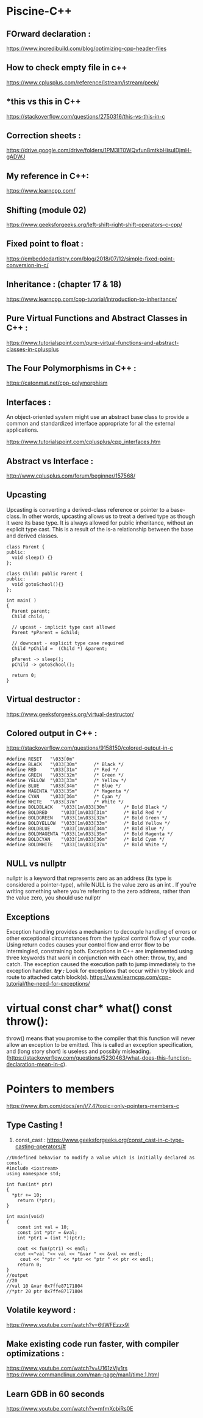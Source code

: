 # Piscine-C++

## FOrward declaration :
https://www.incredibuild.com/blog/optimizing-cpp-header-files
## How to check empty file in c++
https://www.cplusplus.com/reference/istream/istream/peek/
## *this vs this in C++
https://stackoverflow.com/questions/2750316/this-vs-this-in-c
## Correction sheets :
https://drive.google.com/drive/folders/1PM3IT0WQvfun8mtkbHisuIDjmH-gADWJ
## My reference in C++:
https://www.learncpp.com/
## Shifting (module 02)
https://www.geeksforgeeks.org/left-shift-right-shift-operators-c-cpp/
## Fixed point to float :
https://embeddedartistry.com/blog/2018/07/12/simple-fixed-point-conversion-in-c/

## Inheritance : (chapter 17 & 18)
https://www.learncpp.com/cpp-tutorial/introduction-to-inheritance/

## Pure Virtual Functions and Abstract Classes in C++ :
https://www.tutorialspoint.com/pure-virtual-functions-and-abstract-classes-in-cplusplus

## The Four Polymorphisms in C++ :
https://catonmat.net/cpp-polymorphism

## Interfaces :
  An object-oriented system might use an abstract base class to provide a common and standardized interface appropriate for all the external applications.
  
https://www.tutorialspoint.com/cplusplus/cpp_interfaces.htm

## Abstract vs Interface :
http://www.cplusplus.com/forum/beginner/157568/

## Upcasting
Upcasting is converting a derived-class reference or pointer to a base-class. In other words, upcasting allows us to treat a derived type as though it were its base type. It is always allowed for public inheritance, without an explicit type cast. This is a result of the is-a relationship between the base and derived classes.
```
class Parent {
public:
  void sleep() {}
};

class Child: public Parent {
public:
  void gotoSchool(){}
};

int main( ) 
{ 
  Parent parent;
  Child child;

  // upcast - implicit type cast allowed
  Parent *pParent = &child; 

  // downcast - explicit type case required 
  Child *pChild =  (Child *) &parent;

  pParent -> sleep();
  pChild -> gotoSchool();
    
  return 0; 
}
```
## Virtual destructor :
https://www.geeksforgeeks.org/virtual-destructor/

## Colored output in C++ :
https://stackoverflow.com/questions/9158150/colored-output-in-c
```
#define RESET   "\033[0m"
#define BLACK   "\033[30m"      /* Black */
#define RED     "\033[31m"      /* Red */
#define GREEN   "\033[32m"      /* Green */
#define YELLOW  "\033[33m"      /* Yellow */
#define BLUE    "\033[34m"      /* Blue */
#define MAGENTA "\033[35m"      /* Magenta */
#define CYAN    "\033[36m"      /* Cyan */
#define WHITE   "\033[37m"      /* White */
#define BOLDBLACK   "\033[1m\033[30m"      /* Bold Black */
#define BOLDRED     "\033[1m\033[31m"      /* Bold Red */
#define BOLDGREEN   "\033[1m\033[32m"      /* Bold Green */
#define BOLDYELLOW  "\033[1m\033[33m"      /* Bold Yellow */
#define BOLDBLUE    "\033[1m\033[34m"      /* Bold Blue */
#define BOLDMAGENTA "\033[1m\033[35m"      /* Bold Magenta */
#define BOLDCYAN    "\033[1m\033[36m"      /* Bold Cyan */
#define BOLDWHITE   "\033[1m\033[37m"      /* Bold White */
```

## NULL vs nullptr
nullptr is a keyword that represents zero as an address (its type is considered a pointer-type), while NULL is the value zero as an int . If you're writing something where you're referring to the zero address, rather than the value zero, you should use nullptr 
## Exceptions
Exception handling provides a mechanism to decouple handling of errors or other exceptional circumstances from the typical control flow of your code.
Using return codes causes your control flow and error flow to be intermingled, constraining both. Exceptions in C++ are implemented using three keywords that work in conjunction with each other: throw, try, and catch.
The exception caused the execution path to jump immediately to the exception handler.
__*try :*__ Look for exceptions that occur within try block and route to attached catch block(s).
https://www.learncpp.com/cpp-tutorial/the-need-for-exceptions/

# virtual const char* what() const throw():
throw() means that you promise to the compiler that this function will never allow an exception to be emitted. This is called an exception specification, and (long story short) is useless and possibly misleading.(https://stackoverflow.com/questions/5230463/what-does-this-function-declaration-mean-in-c).
# Pointers to members
https://www.ibm.com/docs/en/i/7.4?topic=only-pointers-members-c

##  Type Casting ! 
1. const_cast : https://www.geeksforgeeks.org/const_cast-in-c-type-casting-operators/#
```
//Undefined behavior to modify a value which is initially declared as const. 
#include <iostream>
using namespace std;

int fun(int* ptr)
{
  *ptr += 10;
	return (*ptr);
}

int main(void)
{
	const int val = 10;
	const int *ptr = &val;
	int *ptr1 = (int *)(ptr);
  
	cout << fun(ptr1) << endl;
   cout <<"val "<< val << "&var " << &val << endl;
     cout << "*ptr " << *ptr << "ptr " << ptr << endl;
	return 0;
}
//output
//20
//val 10 &var 0x7ffe87171804
//*ptr 20 ptr 0x7ffe87171804
```
## Volatile keyword :

https://www.youtube.com/watch?v=6tIWFEzzx9I

## Make existing code run faster, with compiler optimizations :
https://www.youtube.com/watch?v=U161zVjv1rs
https://www.commandlinux.com/man-page/man1/time.1.html

## Learn GDB in 60 seconds

https://www.youtube.com/watch?v=mfmXcbiRs0E
